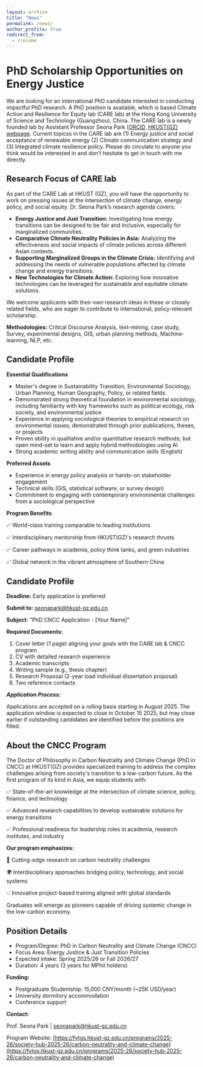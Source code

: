```yaml
---
layout: archive
title: "News"
permalink: /news/
author_profile: true
redirect_from:
  - /resume
---
```


# PhD Scholarship Opportunities on Energy Justice

We are looking for an international PhD candidate interested in conducting impactful PhD research. A PhD position is available, which is based Climate Action and Resilience for Equity lab (CARE lab) at the Hong Kong University of Science and Technology (Guangzhou), China. The CARE lab is a newly founded lab by Assistant Professor Seona Park ([ORCID](https://orcid.org/0000-0003-1696-5571), [HKUST(GZ) webpage](https://facultyprofiles.hkust-gz.edu.cn/faculty-personal-page/PARK-Seona/seonapark). Current topicss in the CARE lab are (1) Energy justice and social acceptance of renewable energy (2) Climate communication strategy and (3) Integrated climate resilience policy. Please do circulate to anyone you think would be interested in and don’t hesitate to get in touch with me directly.

## Research Focus of CARE lab
As part of the CARE Lab at HKUST (GZ), you will have the opportunity to work on pressing issues at the intersection of climate change, energy policy, and social equity. Dr. Seona Park’s research agenda covers:
- **Energy Justice and Just Transition:** Investigating how energy transitions can be designed to be fair and inclusive, especially for marginalized communities.
- **Comparative Climate Neutrality Policies in Asia:** Analyzing the effectiveness and social impacts of climate policies across different Asian contexts.
- **Supporting Marginalized Groups in the Climate Crisis:** Identifying and addressing the needs of vulnerable populations affected by climate change and energy transitions.
- **New Technologies for Climate Action:** Exploring how innovative technologies can be leveraged for sustainable and equitable climate solutions.

We welcome applicants with their own research ideas in these or closely related fields, who are eager to contribute to international, policy-relevant scholarship.

**Methodologies:** Critical Discourse Analysis, text-mining, case study, Survey, experimental designs, GIS, urban planning methods, Machine-learning, NLP, etc.

## Candidate Profile
**Essential Qualifications**
- Master's degree in Sustainability Transition, Environmental Sociology, Urban Planning, Human Geography, Policy, or related fields
- Demonstrated strong theoretical foundation in environmental sociology, including familiarity with key frameworks such as political ecology, risk society, and environmental justice
- Experience in applying sociological theories to empirical research on environmental issues, demonstrated through prior publications, theses, or projects
- Proven ability in qualitative and/or quantitative research methods; but open mind-set to learn and apply hybrid methodologies using AI
- Strong academic writing ability and communication skills (English)
  
**Preferred Assets**
- Experience in energy policy analysis or hands-on stakeholder engagement
- Technical skills (GIS, statistical software, or survey design)
- Commitment to engaging with contemporary environmental challenges from a sociological perspective

**Program Benefits**


✅ World-class training comparable to leading institutions


✅ Interdisciplinary mentorship from HKUST(GZ)'s research thrusts


✅ Career pathways in academia, policy think tanks, and green industries


✅ Global network in the vibrant atmosphere of Southern China

## Candidate Profile
**Deadline:** Early application is preferred

**Submit to:** [seonapark@hkust-gz.edu.cn](seonapark@hkust-gz.edu.cn)

**Subject:** "PhD CNCC Application - [Your Name]"

**Required Documents:**
1. Cover letter (1 page) aligning your goals with the CARE lab & CNCC program
2. CV with detailed research experience
3. Academic transcripts
4. Writing sample (e.g., thesis chapter)
5. Research Proposal (2-year load individual dissertation proposal)
6. Two reference contacts

***Application Process:***


Applications are accepted on a rolling basis starting in August 2025. The application window is expected to close in October 15 2025, but may close earlier if outstanding candidates are identified before the positions are filled.

## About the CNCC Program
The Doctor of Philosophy in Carbon Neutrality and Climate Change (PhD in CNCC) at HKUST(GZ) provides specialized training to address the complex challenges arising from society's transition to a low-carbon future. As the first program of its kind in Asia, we equip students with:


  ✅ State-of-the-art knowledge at the intersection of climate science, policy, finance, and technology

  
  ✅ Advanced research capabilities to develop sustainable solutions for energy transitions

  
  ✅ Professional readiness for leadership roles in academia, research institutes, and industry
  
**Our program emphasizes:**


🔬 Cutting-edge research on carbon neutrality challenges


🌍 Interdisciplinary approaches bridging policy, technology, and social systems


💡 Innovative project-based training aligned with global standards


Graduates will emerge as pioneers capable of driving systemic change in the low-carbon economy.

## Position Details
- Program/Degree: PhD in Carbon Neutrality and Climate Change (CNCC)
- Focus Area: Energy Justice & Just Transition Policies
- Expected intake: Spring 2025/26 or Fall 2026/27
- Duration: 4 years (3 years for MPhil holders)
  
**Funding:**
- Postgraduate Studentship: 15,000 CNY/month (~25K USD/year) 
- University dormitory accommodation
- Conference support

**Contact:**


Prof. Seona Park \| [seonapark@hkust-gz.edu.cn](seonapark@hkust-gz.edu.cn)

Program Website: [https://fytgs.hkust-gz.edu.cn/programs/2025-26/society-hub-2025-26/carbon-neutrality-and-climate-change](https://fytgs.hkust-gz.edu.cn/programs/2025-26/society-hub-2025-26/carbon-neutrality-and-climate-change)

